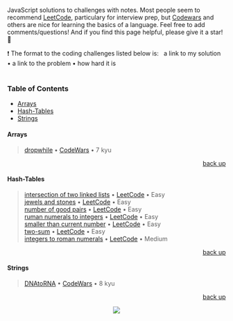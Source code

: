 <div hidden id="top"></div>

JavaScript solutions to challenges with notes. Most people seem to recommend [LeetCode](https://leetcode.com/), particulary for interview prep, but [Codewars](https://www.codewars.com/) and others are nice for learning the basics of a language. Feel free to add comments/questions! And if you find this page helpful, please give it a star! 🌟 <br>

❗ The format to the coding challenges listed below is: &nbsp; a link to my solution • a link to the problem • how hard it is
<br>
<br>

### Table of Contents

* [Arrays](#arrays)
* [Hash-Tables](#hash-tables)
* [Strings](#strings)

#### Arrays
>[dropwhile](https://github.com/adrianHards/challenges-js/blob/main/arrays/dropwhile.js) • [CodeWars](https://www.codewars.com/kata/54f9c37106098647f400080a) • 7 kyu

<p align="right"><a href="#top">back up</a></p>

#### Hash-Tables
>[intersection of two linked lists](https://github.com/adrianHards/challenges-js/blob/main/hash-tables/intersection-two-linked-lists.js) • [LeetCode](https://leetcode.com/problems/intersection-of-two-linked-lists/) • Easy <br>
>[jewels and stones](https://github.com/adrianHards/challenges-js/blob/main/hash-tables/jewels-and-stones.js) • [LeetCode](https://leetcode.com/problems/jewels-and-stones) • Easy <br>
>[number of good pairs](https://github.com/adrianHards/challenges-js/blob/main/hash-tables/number-of-good-pairs.js) • [LeetCode](https://leetcode.com/problems/number-of-good-pairs/) • Easy <br>
>[ruman numerals to integers](https://github.com/adrianHards/leetcode-js/blob/main/hash-tables/roman-to-integer.js) • [LeetCode](https://leetcode.com/problems/roman-to-integer) • Easy <br>
>[smaller than current number](https://github.com/adrianHards/challenges-js/blob/main/hash-tables/smaller-than-current-number.js) • [LeetCode](https://leetcode.com/problems/how-many-numbers-are-smaller-than-the-current-number) • Easy <br>
>[two-sum](https://github.com/adrianHards/leetcode-js/blob/main/hash-tables/two-sum.js) • [LeetCode](https://leetcode.com/problems/two-sum) • Easy <br>
>[integers to roman numerals](https://github.com/adrianHards/leetcode-js/blob/main/hash-tables/integer-to-roman.js) • [LeetCode](https://leetcode.com/problems/integer-to-roman) • Medium

<p align="right"><a href="#top">back up</a></p>

#### Strings
>[DNAtoRNA](https://github.com/adrianHards/challenges-js/blob/main/strings/DNAtoRNA.js) • [CodeWars](https://www.codewars.com/kata/5556282156230d0e5e000089) • 8 kyu

<p align="right"><a href="#top">back up</a></p>

<p align="center">
  <img src="https://visitor-badge.laobi.icu/badge?page_id=adrianHards/challenges-js" id="counter">
</p>
